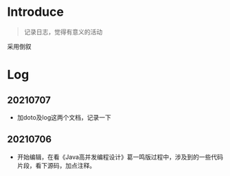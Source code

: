 
# Introduce

> 记录日志，觉得有意义的活动

采用倒叙


# Log


## 20210707

- 加doto及log这两个文档，记录一下


## 20210706

- 开始编辑，在看《Java高并发编程设计》葛一鸣版过程中，涉及到的一些代码片段，看下源码，加点注释。
